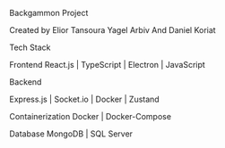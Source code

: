Backgammon Project

Created by Elior Tansoura Yagel Arbiv And Daniel Koriat

Tech Stack

Frontend React.js | TypeScript | Electron | JavaScript

Backend 

Express.js | Socket.io | Docker | Zustand

Containerization Docker | Docker-Compose

Database MongoDB | SQL Server



